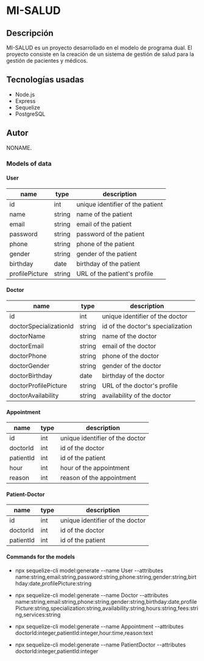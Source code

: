 # MI-SALUD

## Descripción

MI-SALUD es un proyecto desarrollado en el modelo de programa dual. El proyecto consiste en la creación de un sistema de gestión de salud para la gestión de pacientes y médicos.

## Tecnologías usadas

- Node.js
- Express
- Sequelize
- PostgreSQL

## Autor

NONAME.

### Models of data

#### User

| name           | type   | description                      |
| -------------- | ------ | -------------------------------- |
| id             | int    | unique identifier of the patient |
| name           | string | name of the patient              |
| email          | string | email of the patient             |
| password       | string | password of the patient          |
| phone          | string | phone of the patient             |
| gender         | string | gender of the patient            |
| birthday       | date   | birthday of the patient          |
| profilePicture | string | URL of the patient's profile     |

#### Doctor

| name                   | type   | description                       |
| ---------------------- | ------ | --------------------------------- |
| id                     | int    | unique identifier of the doctor   |
| doctorSpecializationId | string | id of the doctor's specialization |
| doctorName             | string | name of the doctor                |
| doctorEmail            | string | email of the doctor               |
| doctorPhone            | string | phone of the doctor               |
| doctorGender           | string | gender of the doctor              |
| doctorBirthday         | date   | birthday of the doctor            |
| doctorProfilePicture   | string | URL of the doctor's profile       |
| doctorAvailability     | string | availability of the doctor        |

#### Appointment

| name      | type | description                     |
| --------- | ---- | ------------------------------- |
| id        | int  | unique identifier of the doctor |
| doctorId  | int  | id of the doctor                |
| patientId | int  | id of the patient               |
| hour      | int  | hour of the appointment         |
| reason    | int  | reason of the appointment       |

#### Patient-Doctor

| name      | type | description                     |
| --------- | ---- | ------------------------------- |
| id        | int  | unique identifier of the doctor |
| doctorId  | int  | id of the doctor                |
| patientId | int  | id of the patient               |

#### Commands for the models

- npx sequelize-cli model:generate --name User --attributes name:string,email:string,password:string,phone:string,gender:string,birthday:date,profilePicture:string

- npx sequelize-cli model:generate --name Doctor --attributes name:string,email:string,phone:string,gender:string,birthday:date,profilePicture:string,specialization:string,availability:string,hours:string,fees:string,services:string

- npx sequelize-cli model:generate --name Appointment --attributes doctorId:integer,patientId:integer,hour:time,reason:text

- npx sequelize-cli model:generate --name PatientDoctor --attributes doctorId:integer,patientId:integer
